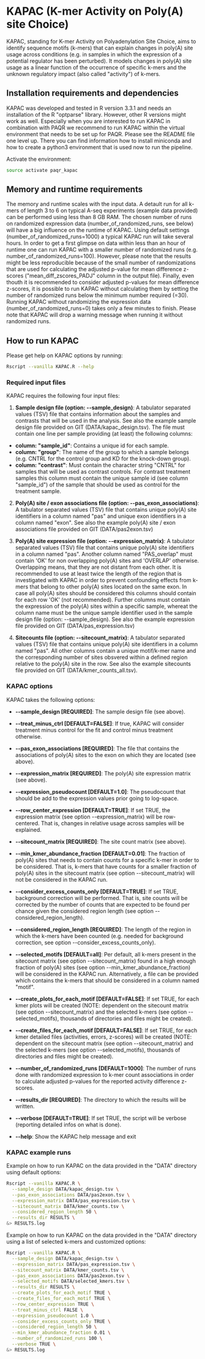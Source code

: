 # KAPAC (K-mer Activity on Poly(A) site Choice)

KAPAC, standing for K-mer Activity on Polyadenylation Site Choice, aims to identify sequence motifs (k-mers) that can explain changes in poly(A) site usage across conditions (e.g. in samples in which the expression of a potential regulator has been perturbed). It models changes in poly(A) site usage as a linear function of the occurrence of specific k-mers and the unknown regulatory impact (also called "activity") of k-mers.

## Installation requirements and dependencies
KAPAC was developed and tested in R version 3.3.1 and needs an installation of the R "optparse" library. However, other R versions might work as well. Especially when you are interested to run KAPAC in combination with PAQR we recommend to run KAPAC within the virtual environment that needs to be set up for PAQR. Please see the README file one level up. There you can find information how to install miniconda and how to create a python3 environment that is used now to run the pipeline.

Activate the environment:
  ```bash
  source activate paqr_kapac
  ```

## Memory and runtime requirements
The memory and runtime scales with the input data. A detault run for all k-mers of length 3 to 6 on typical A-seq experiments (example data provided) can be performed using less than 8 GB RAM. The chosen number of runs on randomized expression data (number_of_randomized_runs, see below) will have a big influence on the runtime of KAPAC. Using default settings (number_of_randomized_runs=1000) a typical KAPAC run will take several hours. In order to get a first glimpse on data within less than an hour of runtime one can run KAPAC with a smaller number of randomized runs (e.g. number_of_randomized_runs=100). However, please note that the results might be less reproducible because of the small number of randomizations that are used for calculating the adjusted p-value for mean difference z-scores ("mean_diff_zscores_PADJ" column in the output file). Finally, even thouth it is recommended to consider adjusted p-values for mean difference z-scores, it is possible to run KAPAC without calculating them by setting the number of randomized runs below the minimum number required (=30). Running KAPAC without randomizing the expression data (number_of_randomized_runs=0) takes only a few minutes to finish. Please note that KAPAC will drop a warning message when running it without randomized runs.

## How to run KAPAC
Please get help on KAPAC options by running:
```bash
Rscript --vanilla KAPAC.R --help
```

### Required input files
KAPAC requires the following four input files:

1. __Sample design file (option: --sample_design)__: A tabulator separated values (TSV) file that contains information about the samples and contrasts that will be used in the analysis. See also the example sample design file provided on GIT (DATA/kapac_design.tsv). The file must contain one line per sample providing (at least) the following columns:
  * __column: "sample_id"__: Contains a unique id for each sample.
  * __column: "group"__: The name of the group to which a sample belongs (e.g. CNTRL for the control group and KD for the knock-down group).
  * __column: "contrast"__: Must contain the character string "CNTRL" for samples that will be used as contrast controls. For contrast treatment samples this column must contain the unique sample id (see column "sample_id") of the sample that should be used as control for the treatment sample.

2. __Poly(A) site / exon associations file (option: --pas_exon_associations)__: A tabulator separated values (TSV) file that contains unique poly(A) site identifiers in a column named "pas" and unique exon identifiers in a column named "exon". See also the example poly(A) site / exon associations file provided on GIT (DATA/pas2exon.tsv)

3. __Poly(A) site expression file (option: --expression_matrix)__: A tabulator separated values (TSV) file that contains unique poly(A) site identifiers in a column named "pas". Another column named "PAS_overlap" must contain 'OK' for non overlapping poly(A) sites and 'OVERLAP' otherwise. Overlapping means, that they are not distant from each other. It is recommended to use at least twice the length of the region that is investigated with KAPAC in order to prevent confounding effects from k-mers that belong to other poly(A) sites located on the same exon. In case all poly(A) sites should be considered this columns should contain for each row 'OK' (not recommended). Further columns must contain the expression of the poly(A) sites within a specific sample, whereat the column name must be the unique sample identifier used in the sample design file (option: --sample_design). See also the example expression file provided on GIT (DATA/pas_expression.tsv)

4. __Sitecounts file (option: --sitecount_matrix)__: A tabulator separated values (TSV) file that contains unique poly(A) site identifiers in a column named "pas". All other columns contain a unique motif/k-mer name and the corresponding number of sites obsvered within a defined region relative to the poly(A) site in the row. See also the example sitecounts file provided on GIT (DATA/kmer_counts_all.tsv).

### KAPAC options
KAPAC takes the following options:

* __--sample_design [REQUIRED]__: The sample design file (see above).

* __--treat_minus_ctrl [DEFAULT=FALSE]__: If true, KAPAC will consider treatment minus control for the fit and control minus treatment otherwise.

* __--pas_exon_associations [REQUIRED]__: The file that contains the associations of poly(A) sites to the exon on which they are located (see above).

* __--expression_matrix [REQUIRED]__: The poly(A) site expression matrix (see above).

* __--expression_pseudocount [DEFAULT=1.0]__: The pseudocount that should be add to the expression values prior going to log-space.

* __--row_center_expression [DEFAULT=TRUE]__: If set TRUE, the expression matrix (see option --expression_matrix) will be row-centered. That is, changes in relative usage across samples will be explained.

* __--sitecount_matrix [REQUIRED]__: The site count matrix (see above).

* __--min_kmer_abundance_fraction [DEFAULT=0.01]__: The fraction of poly(A) sites that needs to contain counts for a specific k-mer in order to be considered. That is, k-mers that have counts for a smaller fraction of poly(A) sites in the sitecount matrix (see option --sitecount_matrix) will not be considered in the KAPAC run. 

* __--consider_excess_counts_only [DEFAULT=TRUE]__: If set TRUE, background correction will be performed. That is, site counts will be corrected by the number of counts that are expected to be found per chance given the considered region length (see option --considered_region_length).

* __--considered_region_length [REQUIRED]__: The length of the region in which the k-mers have been counted (e.g. needed for background correction, see option --consider_excess_counts_only).

* __--selected_motifs [DEFAULT=all]__: Per default, all k-mers present in the sitecount matrix (see option --sitecount_matrix) found in a high enough fraction of poly(A) sites (see option --min_kmer_abundance_fraction) will be considered in the KAPAC run. Alternatively, a file can be provided which contains the k-mers that should be considered in a column named "motif".

* __--create_plots_for_each_motif [DEFAULT=FALSE]__: If set TRUE, for each kmer plots will be created (NOTE: dependent on the sitecount matrix (see option --sitecount_matrix) and the selected k-mers (see option --selected_motifs), thousands of directories and files might be created).

* __--create_files_for_each_motif [DEFAULT=FALSE]__: If set TRUE, for each kmer detailed files (activities, errors, z-scores)  will be created (NOTE: dependent on the sitecount matrix (see option --sitecount_matrix) and the selected k-mers (see option --selected_motifs), thousands of directories and files might be created).

* __--number_of_randomized_runs [DEFAULT=1000]__: The number of runs done with randomized expression to k-mer count associations in order to calculate adjusted p-values for the reported activity difference z-scores.

* __--results_dir [REQUIRED]__: The directory to which the results will be written.

* __--verbose [DEFAULT=TRUE]__: If set TRUE, the script will be verbose (reporting detailed infos on what is done).

* __--help__: Show the KAPAC help message and exit

### KAPAC example runs

Example on how to run KAPAC on the data provided in the "DATA" directory using default options:

```bash
Rscript --vanilla KAPAC.R \
  --sample_design DATA/kapac_design.tsv \
  --pas_exon_associations DATA/pas2exon.tsv \
  --expression_matrix DATA/pas_expression.tsv \
  --sitecount_matrix DATA/kmer_counts.tsv \
  --considered_region_length 50 \
  --results_dir RESULTS \
&> RESULTS.log
```

Example on how to run KAPAC on the data provided in the "DATA" directory using a list of selected k-mers and customized options:

```bash
Rscript --vanilla KAPAC.R \
  --sample_design DATA/kapac_design.tsv \
  --expression_matrix DATA/pas_expression.tsv \
  --sitecount_matrix DATA/kmer_counts.tsv \
  --pas_exon_associations DATA/pas2exon.tsv \
  --selected_motifs DATA/selected_kmers.tsv \
  --results_dir RESULTS \
  --create_plots_for_each_motif TRUE \
  --create_files_for_each_motif TRUE \
  --row_center_expression TRUE \
  --treat_minus_ctrl FALSE \
  --expression_pseudocount 1.0 \
  --consider_excess_counts_only TRUE \
  --considered_region_length 50 \
  --min_kmer_abundance_fraction 0.01 \
  --number_of_randomized_runs 100 \
  --verbose TRUE \
&> RESULTS.log
```

